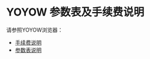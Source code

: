 # YOYOW 参数表及手续费说明

请参照YOYOW浏览器：
- [手续费说明](https://yoyow.bts.ai/fees)
- [参数表说明](https://yoyow.bts.ai/fees#parameters)
